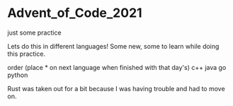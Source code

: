 # Advent_of_Code_2021
just some practice

Lets do this in different languages! Some new, some to learn while doing this practice.

order (place * on next language when finished with that day's)
c++ 
java
go
python

Rust was taken out for a bit because I was having trouble and had to move on.
